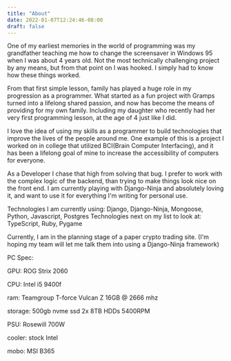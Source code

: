 ```yaml
---
title: "About"
date: 2022-01-07T12:24:46-08:00
draft: false
---
```


One of my earliest memories in the world of programming was my grandfather teaching me how to change the screensaver in Windows 95 when I was about 4 years old. Not the most technically challenging project by any means, but from that point on I was hooked. I simply had to know how these things worked. 

From that first simple lesson, family has played a huge role in my progression as a programmer. What started as a fun project with Gramps turned into a lifelong shared passion, and now has become the means of providing for my own family. Including my daughter who recently had her very first programming lesson, at the age of 4 just like I did. 

I love the idea of using my skills as a programmer to build technologies that improve the lives of the people around me. One example of this is a project I worked on in college that utilized  BCI(Brain Computer Interfacing), and it has been a lifelong goal of mine to increase the accessibility of computers for everyone.

As a Developer I chase that high from solving that bug. I prefer to work with the complex logic of the backend, than trying to make things look nice on the front end. I am currently playing with Django-Ninja and absolutely loving it, and want to use it for everything I'm writing for personal use.

Technologies I am currently using: Django, Django-Ninja, Mongoose, Python, Javascript, Postgres
Technologies next on my list to look at: TypeScript, Ruby, Pygame

Currently, I am in the planning stage of a paper crypto trading site. (I'm hoping my team will let me talk them into using a Django-Ninja framework)

PC Spec:

GPU: ROG Strix 2060

CPU: Intel i5 9400f

ram: Teamgroup T-force Vulcan Z 16GB @ 2666 mhz

storage: 500gb nvme ssd 2x 8TB HDDs 5400RPM

PSU: Rosewill 700W

cooler: stock Intel

mobo: MSI  B365


